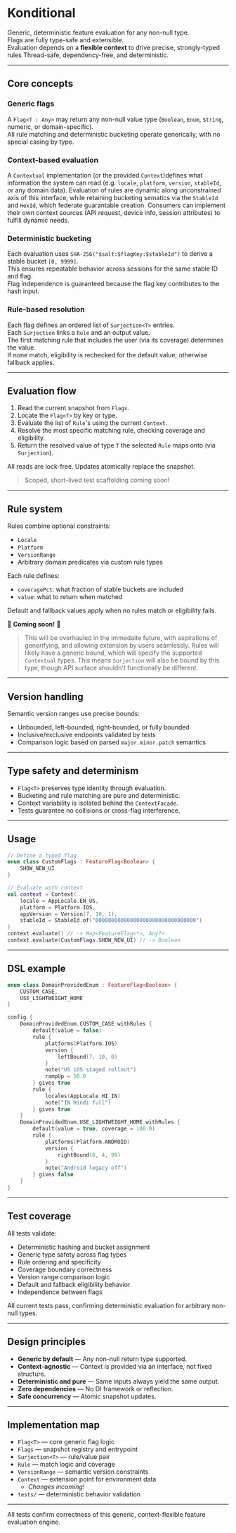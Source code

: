 # Konditional

Generic, deterministic feature evaluation for any non-null type.  
Flags are fully type-safe and extensible.  
Evaluation depends on a **flexible context** to drive precise, strongly-typed rules
Thread-safe, dependency-free, and deterministic.

---

## Core concepts

### Generic flags  
A `Flag<T : Any>` may return any non-null value type (`Boolean`, `Enum`, `String`, numeric, or domain-specific).  
All rule matching and deterministic bucketing operate generically, with no special casing by type.

### Context-based evaluation
A `Contextual` implementation (or the provided `Context`)defines what information the system can read
(e.g. `locale`, `platform`, `version`, `stableId`, or any domain data). Evaluation of rules are 
dynamic along unconstrained axis of this interface, while retaining bucketing sematics via
the `StableId` and `HexId`, which federate guarantable creation.
Consumers can implement their own context sources (API request, device info, session attributes) to fulfill dynamic needs.

### Deterministic bucketing  
Each evaluation uses `SHA-256("$salt:$flagKey:$stableId")` to derive a stable bucket `[0, 9999]`.  
This ensures repeatable behavior across sessions for the same stable ID and flag.  
Flag independence is guaranteed because the flag key contributes to the hash input.

### Rule-based resolution  
Each flag defines an ordered list of `Surjection<T>` entries.  
Each `Surjection` links a `Rule` and an output value.  
The first matching rule that includes the user (via its coverage) determines the value.  
If none match, eligibility is rechecked for the default value; otherwise fallback applies.

---

## Evaluation flow

1. Read the current snapshot from `Flags`.  
2. Locate the `Flag<T>` by key or type.  
3. Evaluate the list of `Rule`'s using the current `Context`.
4. Resolve the most specific matching rule, checking coverage and eligibility.  
5. Return the resolved value of type `T` the selected `Rule` maps onto (via `Surjection`).

All reads are lock-free. Updates atomically replace the snapshot.

> Scoped, short-lived test scaffolding coming soon!

---

## Rule system

Rules combine optional constraints:

- `Locale`
- `Platform`
- `VersionRange`
- Arbitrary domain predicates via custom rule types

Each rule defines:

- `coveragePct`: what fraction of stable buckets are included  
- `value`: what to return when matched  

Default and fallback values apply when no rules match or eligibility fails.

🚧  **Coming soon!**  🚧

> This will be overhauled in the immedaite future, with aspirations of generifying, and allowing extension by users seamlessly. Rules will likely have a generic bound, which will specify the supported `Contextual` types. This means `Surjection` will also be bound by this type, though API surface shouldn't functionally be different.

---

## Version handling

Semantic version ranges use precise bounds:

- Unbounded, left-bounded, right-bounded, or fully bounded  
- Inclusive/exclusive endpoints validated by tests  
- Comparison logic based on parsed `major.minor.patch` semantics

---

## Type safety and determinism

- `Flag<T>` preserves type identity through evaluation.  
- Bucketing and rule matching are pure and deterministic.  
- Context variability is isolated behind the `ContextFacade`.  
- Tests guarantee no collisions or cross-flag interference.

---

## Usage

```kotlin
// Define a typed flag
enum class CustomFlags : FeatureFlag<Boolean> {
    SHOW_NEW_UI
}

// Evaluate with context
val context = Context(
    locale = AppLocale.EN_US,
    platform = Platform.IOS,
    appVersion = Version(7, 10, 1),
    stableId = StableId.of("00000000000000000000000000000000")
)
context.evaluate() // -> Map<FeatureFlag<*>, Any?>
context.evaluate(CustomFlags.SHOW_NEW_UI) // -> Boolean
```

---

## DSL example

```kotlin
enum class DomainProvidedEnum : FeatureFlag<Boolean> {
    CUSTOM_CASE,
    USE_LIGHTWEIGHT_HOME
}

config {
    DomainProvidedEnum.CUSTOM_CASE withRules {
        default(value = false)
        rule {
            platforms(Platform.IOS)
            version {
                leftBound(7, 10, 0)
            }
            note("US iOS staged rollout")
            rampUp = 50.0
        } gives true
        rule {
            locales(AppLocale.HI_IN)
            note("IN Hindi full")
        } gives true
    }
    DomainProvidedEnum.USE_LIGHTWEIGHT_HOME withRules {
        default(value = true, coverage = 100.0)
        rule {
            platforms(Platform.ANDROID)
            version {
                rightBound(6, 4, 99)
            }
            note("Android legacy off")
        } gives false
    }
}
```

---

## Test coverage

All tests validate:

- Deterministic hashing and bucket assignment  
- Generic type safety across flag types  
- Rule ordering and specificity  
- Coverage boundary correctness  
- Version range comparison logic  
- Default and fallback eligibility behavior  
- Independence between flags

All current tests pass, confirming deterministic evaluation for arbitrary non-null types.

---

## Design principles

- **Generic by default** — Any non-null return type supported.  
- **Context-agnostic** — Context is provided via an interface, not fixed structure.  
- **Deterministic and pure** — Same inputs always yield the same output.  
- **Zero dependencies** — No DI framework or reflection.  
- **Safe concurrency** — Atomic snapshot updates.  

---

## Implementation map

- `Flag<T>` — core generic flag logic  
- `Flags` — snapshot registry and entrypoint  
- `Surjection<T>` — rule/value pair  
- `Rule` — match logic and coverage  
- `VersionRange` — semantic version constraints  
- `Context` — extension point for environment data
    - _Changes incoming!_
- `tests/` — deterministic behavior validation  

---

All tests confirm correctness of this generic, context-flexible feature evaluation engine.

